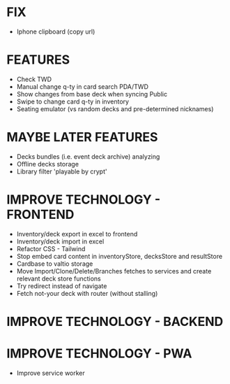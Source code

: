 # FIX
- Iphone clipboard (copy url)

# FEATURES
- Check TWD
- Manual change q-ty in card search PDA/TWD
- Show changes from base deck when syncing Public
- Swipe to change card q-ty in inventory
- Seating emulator (vs random decks and pre-determined nicknames)

# MAYBE LATER FEATURES
- Decks bundles (i.e. event deck archive) analyzing
- Offline decks storage
- Library filter 'playable by crypt'

# IMPROVE TECHNOLOGY - FRONTEND
- Inventory/deck export in excel to frontend
- Inventory/deck import in excel
- Refactor CSS - Tailwind
- Stop embed card content in inventoryStore, decksStore and resultStore
- Cardbase to valtio storage
- Move Import/Clone/Delete/Branches fetches to services and create relevant deck store functions
- Try redirect instead of navigate
- Fetch not-your deck with router (without stalling)

# IMPROVE TECHNOLOGY - BACKEND

# IMPROVE TECHNOLOGY - PWA
- Improve service worker
